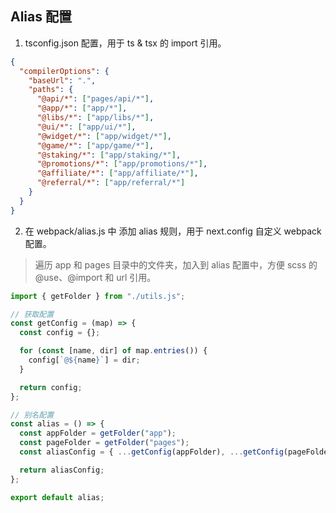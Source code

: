 ## Alias 配置

1. tsconfig.json 配置，用于 ts & tsx 的 import 引用。

```json
{
  "compilerOptions": {
    "baseUrl": ".",
    "paths": {
      "@api/*": ["pages/api/*"],
      "@app/*": ["app/*"],
      "@libs/*": ["app/libs/*"],
      "@ui/*": ["app/ui/*"],
      "@widget/*": ["app/widget/*"],
      "@game/*": ["app/game/*"],
      "@staking/*": ["app/staking/*"],
      "@promotions/*": ["app/promotions/*"],
      "@affiliate/*": ["app/affiliate/*"],
      "@referral/*": ["app/referral/*"]
    }
  }
}
```

2. 在 webpack/alias.js 中 添加 alias 规则，用于 next.config 自定义 webpack 配置。

> 遍历 app 和 pages 目录中的文件夹，加入到 alias 配置中，方便 scss 的 @use、@import 和 url 引用。

```js
import { getFolder } from "./utils.js";

// 获取配置
const getConfig = (map) => {
  const config = {};

  for (const [name, dir] of map.entries()) {
    config[`@${name}`] = dir;
  }

  return config;
};

// 别名配置
const alias = () => {
  const appFolder = getFolder("app");
  const pageFolder = getFolder("pages");
  const aliasConfig = { ...getConfig(appFolder), ...getConfig(pageFolder) };

  return aliasConfig;
};

export default alias;
```
